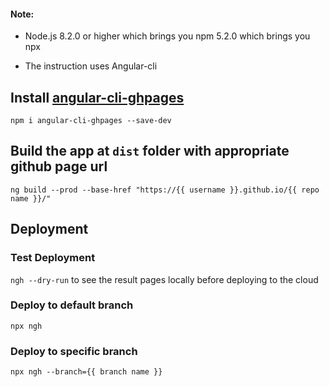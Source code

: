 #### Note:

* Node.js 8.2.0 or higher which brings you npm 5.2.0 which brings you npx

* The instruction uses Angular-cli

## Install [angular-cli-ghpages](https://www.npmjs.com/package/angular-cli-ghpages)

`npm i angular-cli-ghpages --save-dev`

## Build the app at `dist` folder with appropriate github page url

`ng build --prod --base-href "https://{{ username }}.github.io/{{ repo name }}/"`

## Deployment

### Test Deployment

`ngh --dry-run` to see the result pages locally before deploying to the cloud

### Deploy to default branch

`npx ngh`

### Deploy to specific branch

`npx ngh --branch={{ branch name }}`

